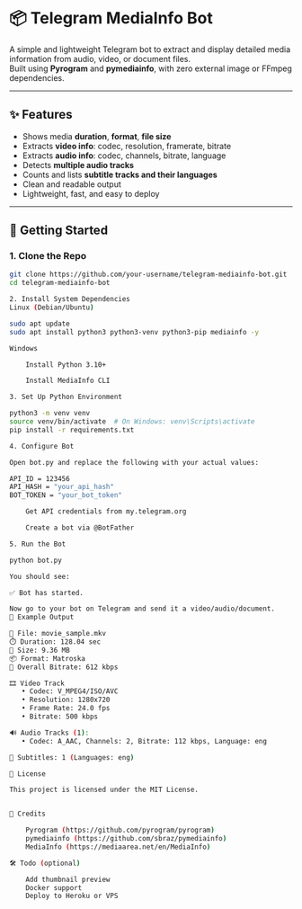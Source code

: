 # 📦 Telegram MediaInfo Bot

A simple and lightweight Telegram bot to extract and display detailed media information from audio, video, or document files.  
Built using **Pyrogram** and **pymediainfo**, with zero external image or FFmpeg dependencies.

---

## ✨ Features

- Shows media **duration**, **format**, **file size**
- Extracts **video info**: codec, resolution, framerate, bitrate
- Extracts **audio info**: codec, channels, bitrate, language
- Detects **multiple audio tracks**
- Counts and lists **subtitle tracks and their languages**
- Clean and readable output
- Lightweight, fast, and easy to deploy

---

## 🚀 Getting Started

### 1. Clone the Repo

```bash
git clone https://github.com/your-username/telegram-mediainfo-bot.git
cd telegram-mediainfo-bot

2. Install System Dependencies
Linux (Debian/Ubuntu)

sudo apt update
sudo apt install python3 python3-venv python3-pip mediainfo -y

Windows

    Install Python 3.10+

    Install MediaInfo CLI

3. Set Up Python Environment

python3 -m venv venv
source venv/bin/activate  # On Windows: venv\Scripts\activate
pip install -r requirements.txt

4. Configure Bot

Open bot.py and replace the following with your actual values:

API_ID = 123456
API_HASH = "your_api_hash"
BOT_TOKEN = "your_bot_token"

    Get API credentials from my.telegram.org

    Create a bot via @BotFather

5. Run the Bot

python bot.py

You should see:

✅ Bot has started.

Now go to your bot on Telegram and send it a video/audio/document.
📝 Example Output

📁 File: movie_sample.mkv
⏱️ Duration: 128.04 sec
💾 Size: 9.36 MB
📦 Format: Matroska
📶 Overall Bitrate: 612 kbps

🎞️ Video Track
   • Codec: V_MPEG4/ISO/AVC
   • Resolution: 1280x720
   • Frame Rate: 24.0 fps
   • Bitrate: 500 kbps

🔊 Audio Tracks (1):
   • Codec: A_AAC, Channels: 2, Bitrate: 112 kbps, Language: eng

📜 Subtitles: 1 (Languages: eng)

📄 License

This project is licensed under the MIT License.


🤝 Credits

    Pyrogram (https://github.com/pyrogram/pyrogram)
    pymediainfo (https://github.com/sbraz/pymediainfo)
    MediaInfo (https://mediaarea.net/en/MediaInfo)

🛠️ Todo (optional)

    Add thumbnail preview
    Docker support
    Deploy to Heroku or VPS
